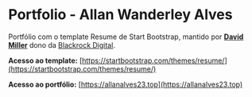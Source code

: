 # Portfolio - Allan Wanderley Alves

Portfólio com o template Resume de Start Bootstrap, mantido por **[David Miller](http://davidmiller.io/)** dono da [Blackrock Digital](http://blackrockdigital.io/).

**Acesso ao template:**
[https://startbootstrap.com/themes/resume/](https://startbootstrap.com/themes/resume/)
  
**Acesso ao portfólio:**
[https://allanalves23.top](https://allanalves23.top)
